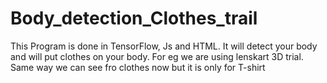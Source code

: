 # Body_detection_Clothes_trail
This Program is done in TensorFlow, Js and HTML. 
It will detect your body and will put clothes on your body.
For eg we are using lenskart 3D trial. Same way we can see fro clothes now but it is only for T-shirt
